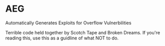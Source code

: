 # AEG
Automatically Generates Exploits for Overflow Vulnerbilities 

Terrible code held together by Scotch Tape and Broken Dreams.
If you're reading this, use this as a guidline of what NOT to do.
